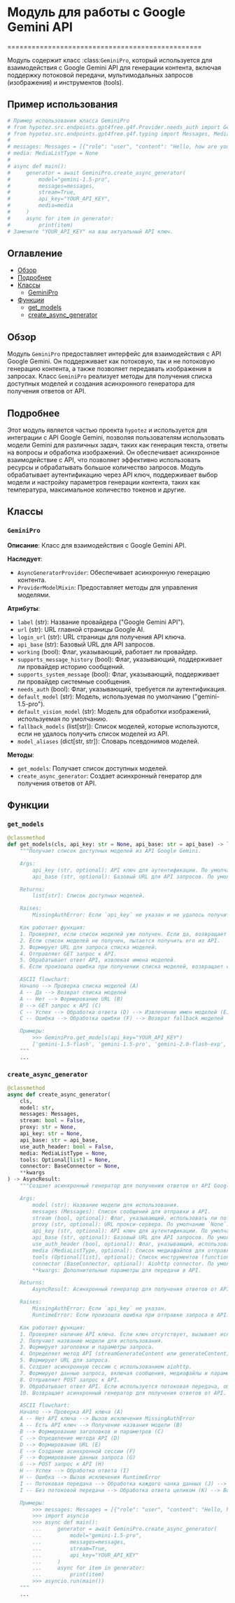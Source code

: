 # Модуль для работы с Google Gemini API
================================================

Модуль содержит класс :class:`GeminiPro`, который используется для взаимодействия с Google Gemini API для генерации контента, включая поддержку потоковой передачи, мультимодальных запросов (изображения) и инструментов (tools).

Пример использования
----------------------

```python
# Пример использования класса GeminiPro
# from hypotez.src.endpoints.gpt4free.g4f.Provider.needs_auth import GeminiPro
# from hypotez.src.endpoints.gpt4free.g4f.typing import Messages, MediaListType
#
# messages: Messages = [{"role": "user", "content": "Hello, how are you?"}]
# media: MediaListType = None
#
# async def main():
#     generator = await GeminiPro.create_async_generator(
#         model="gemini-1.5-pro",
#         messages=messages,
#         stream=True,
#         api_key="YOUR_API_KEY",
#         media=media
#     )
#     async for item in generator:
#         print(item)
# Замените "YOUR_API_KEY" на ваш актуальный API ключ.
```

## Оглавление
- [Обзор](#обзор)
- [Подробнее](#подробнее)
- [Классы](#классы)
    - [GeminiPro](#geminipro)
- [Функции](#функции)
    - [get_models](#get_models)
    - [create_async_generator](#create_async_generator)

## Обзор

Модуль `GeminiPro` предоставляет интерфейс для взаимодействия с API Google Gemini. Он поддерживает как потоковую, так и не потоковую генерацию контента, а также позволяет передавать изображения в запросах. Класс `GeminiPro` реализует методы для получения списка доступных моделей и создания асинхронного генератора для получения ответов от API.

## Подробнее

Этот модуль является частью проекта `hypotez` и используется для интеграции с API Google Gemini, позволяя пользователям использовать модели Gemini для различных задач, таких как генерация текста, ответы на вопросы и обработка изображений. Он обеспечивает асинхронное взаимодействие с API, что позволяет эффективно использовать ресурсы и обрабатывать большое количество запросов.
Модуль обрабатывает аутентификацию через API ключ, поддерживает выбор модели и настройку параметров генерации контента, таких как температура, максимальное количество токенов и другие.

## Классы

### `GeminiPro`

**Описание**: Класс для взаимодействия с Google Gemini API.

**Наследует**:
- `AsyncGeneratorProvider`: Обеспечивает асинхронную генерацию контента.
- `ProviderModelMixin`: Предоставляет методы для управления моделями.

**Атрибуты**:
- `label` (str): Название провайдера ("Google Gemini API").
- `url` (str): URL главной страницы Google AI.
- `login_url` (str): URL страницы для получения API ключа.
- `api_base` (str): Базовый URL для API запросов.
- `working` (bool): Флаг, указывающий, работает ли провайдер.
- `supports_message_history` (bool): Флаг, указывающий, поддерживает ли провайдер историю сообщений.
- `supports_system_message` (bool): Флаг, указывающий, поддерживает ли провайдер системные сообщения.
- `needs_auth` (bool): Флаг, указывающий, требуется ли аутентификация.
- `default_model` (str): Модель, используемая по умолчанию ("gemini-1.5-pro").
- `default_vision_model` (str): Модель для обработки изображений, используемая по умолчанию.
- `fallback_models` (list[str]): Список моделей, которые используются, если не удалось получить список моделей из API.
- `model_aliases` (dict[str, str]): Словарь псевдонимов моделей.

**Методы**:
- `get_models`: Получает список доступных моделей.
- `create_async_generator`: Создает асинхронный генератор для получения ответов от API.

## Функции

### `get_models`

```python
@classmethod
def get_models(cls, api_key: str = None, api_base: str = api_base) -> list[str]:
    """Получает список доступных моделей из API Google Gemini.

    Args:
        api_key (str, optional): API ключ для аутентификации. По умолчанию `None`.
        api_base (str, optional): Базовый URL для API запросов. По умолчанию `api_base`.

    Returns:
        list[str]: Список доступных моделей.

    Raises:
        MissingAuthError: Если `api_key` не указан и не удалось получить список моделей из API.

    Как работает функция:
    1. Проверяет, если список моделей уже получен. Если да, возвращает его.
    2. Если список моделей не получен, пытается получить его из API.
    3. Формирует URL для запроса списка моделей.
    4. Отправляет GET запрос к API.
    5. Обрабатывает ответ API, извлекая имена моделей.
    6. Если произошла ошибка при получении списка моделей, возвращает список fallback моделей.

    ASCII flowchart:
    Начало --> Проверка списка моделей (A)
    A -- Да --> Возврат списка моделей
    A -- Нет --> Формирование URL (B)
    B --> GET запрос к API (C)
    C -- Успех --> Обработка ответа (D) --> Извлечение имен моделей (E) --> Возврат списка моделей
    C -- Ошибка --> Обработка ошибки (F) --> Возврат fallback моделей

    Примеры:
        >>> GeminiPro.get_models(api_key="YOUR_API_KEY")
        ['gemini-1.5-flash', 'gemini-1.5-pro', 'gemini-2.0-flash-exp', 'gemini-pro']
    """
    ...
```

### `create_async_generator`

```python
@classmethod
async def create_async_generator(
    cls,
    model: str,
    messages: Messages,
    stream: bool = False,
    proxy: str = None,
    api_key: str = None,
    api_base: str = api_base,
    use_auth_header: bool = False,
    media: MediaListType = None,
    tools: Optional[list] = None,
    connector: BaseConnector = None,
    **kwargs
) -> AsyncResult:
    """Создает асинхронный генератор для получения ответов от API Google Gemini.

    Args:
        model (str): Название модели для использования.
        messages (Messages): Список сообщений для отправки в API.
        stream (bool, optional): Флаг, указывающий, использовать ли потоковую передачу. По умолчанию `False`.
        proxy (str, optional): URL прокси-сервера. По умолчанию `None`.
        api_key (str, optional): API ключ для аутентификации. По умолчанию `None`.
        api_base (str, optional): Базовый URL для API запросов. По умолчанию `api_base`.
        use_auth_header (bool, optional): Флаг, указывающий, использовать ли заголовок авторизации. По умолчанию `False`.
        media (MediaListType, optional): Список медиафайлов для отправки в API. По умолчанию `None`.
        tools (Optional[list], optional): Список инструментов (functions) для использования. По умолчанию `None`.
        connector (BaseConnector, optional): Aiohttp connector. По умолчанию `None`.
        **kwargs: Дополнительные параметры для передачи в API.

    Returns:
        AsyncResult: Асинхронный генератор для получения ответов от API.

    Raises:
        MissingAuthError: Если `api_key` не указан.
        RuntimeError: Если произошла ошибка при отправке запроса в API.

    Как работает функция:
    1. Проверяет наличие API ключа. Если ключ отсутствует, вызывает исключение MissingAuthError.
    2. Получает название модели для использования.
    3. Формирует заголовки и параметры запроса.
    4. Определяет метод API (streamGenerateContent или generateContent) в зависимости от параметра stream.
    5. Формирует URL для запроса.
    6. Создает асинхронную сессию с использованием aiohttp.
    7. Формирует данные запроса, включая сообщения, медиафайлы и параметры генерации.
    8. Отправляет POST запрос к API.
    9. Обрабатывает ответ API. Если используется потоковая передача, обрабатывает каждый чанк данных.
    10. Возвращает асинхронный генератор для получения ответов от API.

    ASCII flowchart:
    Начало --> Проверка API ключа (A)
    A -- Нет API ключа --> Вызов исключения MissingAuthError
    A -- Есть API ключ --> Получение названия модели (B)
    B --> Формирование заголовков и параметров (C)
    C --> Определение метода API (D)
    D --> Формирование URL (E)
    E --> Создание асинхронной сессии (F)
    F --> Формирование данных запроса (G)
    G --> POST запрос к API (H)
    H -- Успех --> Обработка ответа (I)
    H -- Ошибка --> Вызов исключения RuntimeError
    I -- Потоковая передача --> Обработка каждого чанка данных (J) --> Возврат ответа
    I -- Без потоковой передачи --> Обработка ответа целиком (K) --> Возврат ответа

    Примеры:
        >>> messages: Messages = [{"role": "user", "content": "Hello, how are you?"}]
        >>> import asyncio
        >>> async def main():
        ...     generator = await GeminiPro.create_async_generator(
        ...         model="gemini-1.5-pro",
        ...         messages=messages,
        ...         stream=True,
        ...         api_key="YOUR_API_KEY"
        ...     )
        ...     async for item in generator:
        ...         print(item)
        >>> asyncio.run(main())
    """
    ...